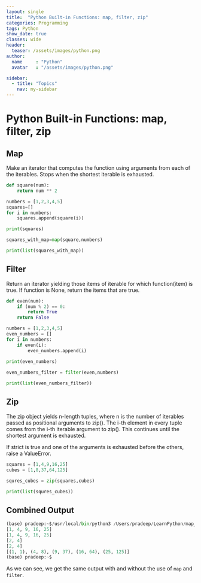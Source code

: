 ```yaml
---
layout: single
title:  "Python Built-in Functions: map, filter, zip"
categories: Programming
tags: Python
show_date: true
classes: wide
header:
  teaser: /assets/images/python.png
author:
  name     : "Python"
  avatar   : "/assets/images/python.png"

sidebar:
  - title: "Topics"
    nav: my-sidebar
---
```

# Python Built-in Functions: map, filter, zip
## Map
Make an iterator that computes the function using arguments from each of the iterables. Stops when the shortest iterable is exhausted.

```py
def square(num):
    return num ** 2

numbers = [1,2,3,4,5]
squares=[]
for i in numbers:
    squares.append(square(i))

print(squares)

squares_with_map=map(square,numbers)

print(list(squares_with_map))
```
## Filter
Return an iterator yielding those items of iterable for which function(item) is true. If function is None, return the items that are true.

```python
def even(num):
    if (num % 2) == 0:
        return True
    return False

numbers = [1,2,3,4,5]
even_numbers = []
for i in numbers:
    if even(i):
        even_numbers.append(i)
    
print(even_numbers)

even_numbers_filter = filter(even,numbers)

print(list(even_numbers_filter))
```

## Zip

The zip object yields n-length tuples, where n is the number of iterables passed as positional arguments to zip(). The i-th element in every tuple comes from the i-th iterable argument to zip(). This continues until the shortest argument is exhausted.

If strict is true and one of the arguments is exhausted before the others, raise a ValueError.

```py
squares = [1,4,9,16,25]
cubes = [1,8,37,64,125]

squres_cubes = zip(squares,cubes)

print(list(squres_cubes))
```

## Combined Output

```py
(base) pradeep:~$/usr/local/bin/python3 /Users/pradeep/LearnPython/map_filter_zip_lists.py
[1, 4, 9, 16, 25]
[1, 4, 9, 16, 25]
[2, 4]
[2, 4]
[(1, 1), (4, 8), (9, 37), (16, 64), (25, 125)]
(base) pradeep:~$
```

As we can see, we get the same output with and without the use of `map` and `filter`.
